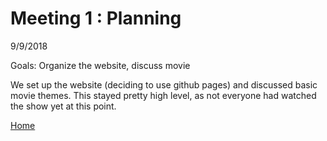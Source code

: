 # Meeting 1 : Planning

9/9/2018

Goals: Organize the website, discuss movie

We set up the website (deciding to use github pages) and discussed basic movie themes. This stayed pretty high level, as not everyone had watched the show yet at this point.

[Home](https://saahilclaypool.github.io/blackmirror/)
